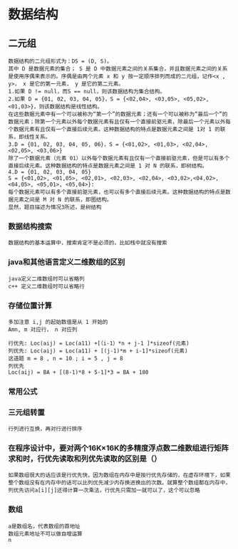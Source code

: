 # 数据结构

## 二元组

    数据结构的二元组形式为：DS = (D, S)。
    其中 D 是数据元素的集合； S 是 D 中数据元素之间的关系集合，并且数据元素之间的关系是使用序偶来表示的。序偶是由两个元素 x 和 y 按一定顺序排列而成的二元组，记作<x , y>， x 是它的第一元素， y 是它的第二元素。
    1.如果 D != null，而S == null，则该数据结构为集合结构。
    2.如果 D = {01, 02, 03, 04, 05}，S = {<02,04>, <03,05>, <05,02>, <01,03>}，则该数据结构是线性结构。
    在这些数据元素中有一个可以被称为“第一个”的数据元素；还有一个可以被称为“最后一个”的数据元素；除第一个元素以外每个数据元素有且仅有一个直接前驱元素，除最后一个元素以外每个数据元素有且仅有一个直接后续元素。这种数据结构的特点是数据元素之间是 1对 1 的联系，即线性关系。
    3.D = {01, 02, 03, 04, 05, 06}，S = {<01,02>, <01,03>, <02,04>, <02,05>, <03,06>}
    除了一个数据元素（元素 01）以外每个数据元素有且仅有一个直接前驱元素，但是可以有多个直接后续元素。这种数据结构的特点是数据元素之间是 1 对 N 的联系，即树结构。
    4.D = {01, 02, 03, 04, 05}
    S = {<01,02>, <01,05>, <02,01>, <02,03>, <02,04>, <03,02>,<04,02>, <04,05>, <05,01>, <05,04>}:
    每个数据元素可以有多个直接前驱元素，也可以有多个直接后续元素。这种数据结构的特点是数据元素之间是 M 对 N 的联系，即图结构。
    显然，题目描述为情况3所述，是树结构

### 数据结构搜索
    
    数据结构的基本运算中，搜索肯定不是必须的，比如栈中就没有搜索

### java和其他语言定义二维数组的区别

    java定义二维数组时可以省略列
    c++ 定义二维数组时可以省略行

### 存储位置计算

    多加注意 i,j 的起始数值是从 1 开始的
    Amn, m 对应行， n 对应列

    行优先: Loc(aij) = Loc(a11) +[（i-1）*n + j-1 ]*sizeof(元素)
    列优先: Loc(aij) = Loc(a11) + [(j-1)*m + i-1]*sizeof(元素)
    这道题 m = 8 , n = 10 ; i = 5 , j = 8
    列优先
    Loc(aij) = BA + [(8-1)*8 + 5-1]*3 = BA + 180

### 常用公式

### 三元组转置 

    行列进行互换，再对行进行排序

### 在程序设计中，要对两个16K×16K的多精度浮点数二维数组进行矩阵求和时，行优先读取和列优先读取的区别是（）

    如果数组很大的话应该是行优先快，因为数组在内存中是按行优先存储的，在虚存环境下，如果整个数组没有在内存中的话可以比列优先减少内存换进换出的次数。就算整个数组都在内存中，列优先访问a[i][j]还得计算一次乘法，行优先只需加一就可以了，这个可以忽略

### 数组

    a是数组名，代表数组的首地址
    数组元素地址不可以做自增运算                                                                                n     